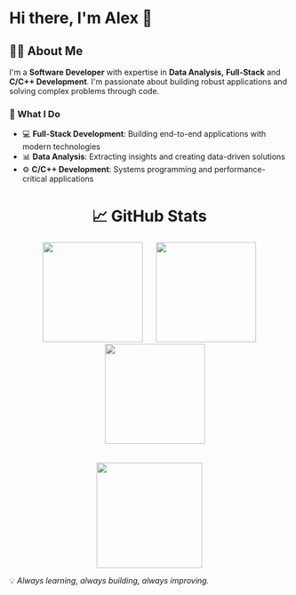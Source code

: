 # Hi there, I'm Alex 👋

## 👨‍💻 About Me

I'm a **Software Developer** with expertise in **Data Analysis,** **Full-Stack** and **C/C++ Development**. I'm passionate about building robust applications and solving complex problems through code.

### 🚀 What I Do

- 💻 **Full-Stack Development**: Building end-to-end applications with modern technologies
- 📊 **Data Analysis**: Extracting insights and creating data-driven solutions
- ⚙️ **C/C++ Development**: Systems programming and performance-critical applications
  
<h1 align="center">📈 GitHub Stats</h1>

<p align="center">
  <img height="180em" src="https://github-readme-stats.vercel.app/api/top-langs/?username=adiaz-uf&layout=compact&theme=radical">
  <img height="180em" style="margin-left: 20px;" src="https://github-readme-streak-stats.herokuapp.com/?user=adiaz-uf&theme=radical&hide_border=false">
  <img height="180em" style="margin-left: 20px;" src="https://github-readme-stats.vercel.app/api?username=adiaz-uf&show_icons=true&theme=radical">
</p>

<p align="center">
  <img height="190em" style="margin-top: 20px;" src="https://ghchart.rshah.org/adiaz-uf">
</p>

💡 *Always learning, always building, always improving.*
